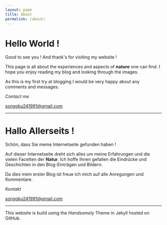 ```yaml
---
layout: page
title: About
permalink: /about/
---
```

# Hello World !
Good to see you ! And thank's for visiting my website !

This page is all about the experiences and aspects of **nature** one can find.
I hope you enjoy reading my blog and looking through the images.

As this is my first try at blogging I would be very happy about any comments and messages.


*Contact me*

[songoku241991@gmail.com](mailto:songoku241991@gmail.com "Mail to Son-GokuJ")

---
# Hallo Allerseits !
Schön, dass Sie meine Internetseite gefunden haben !

Auf dieser Internetseite dreht sich alles um meine Erfahrungen und die vielen Facetten der **Natur**.
Ich hoffe Ihnen gefallen die Eindrücke und Geschichten in den Blog-Einträgen und Bildern.

Da dies mein erster Blog ist freue ich mich auf alle Anregungen und Kommentare.


*Kontakt*

[songoku241991@gmail.com](mailto:songoku241991@gmail.com "Mail to Son-GokuJ")

---
This website is build using the *Handsomely* Theme in Jekyll hosted on GitHub.
